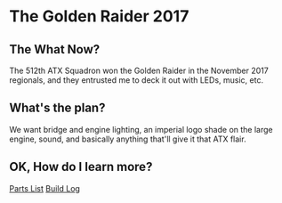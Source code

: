 # The Golden Raider 2017

## The What Now?

The 512th ATX Squadron won the Golden Raider in the November 2017 regionals, and they entrusted me to deck it out with LEDs, music, etc. 

## What's the plan?

We want bridge and engine lighting, an imperial logo shade on the large engine, sound, and basically anything that'll give it that ATX flair.

## OK, How do I learn more?

[Parts List](./PARTS.md)
[Build Log](./LOGS.md)
